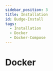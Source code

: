 ```yaml
---
sidebar_position: 3
title: Installation
id: Budge-Install
tags:
  - Installation
  - Docker
  - Docker-Compose
---
```


# Docker